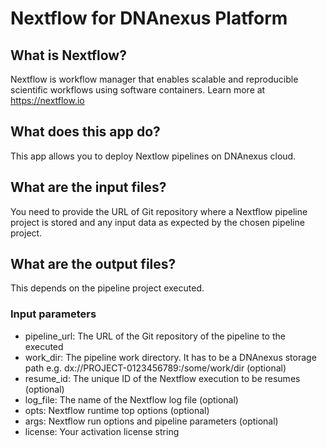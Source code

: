 # Nextflow for DNAnexus Platform

## What is Nextflow?

Nextflow is workflow manager that enables scalable and reproducible scientific workflows using software containers.
Learn more at https://nextflow.io

## What does this app do?

This app allows you to deploy Nextlow pipelines on DNAnexus cloud.

## What are the input files?

You need to provide the URL of Git repository where a Nextflow pipeline project is stored 
and any input data as expected by the chosen pipeline project. 

## What are the output files?

This depends on the pipeline project executed. 

### Input parameters

* pipeline_url: The URL of the Git repository of the pipeline to the executed
* work_dir: The pipeline work directory. It has to be a DNAnexus storage path e.g. dx://PROJECT-0123456789:/some/work/dir (optional)
* resume_id: The unique ID of the Nextflow execution to be resumes (optional)
* log_file: The name of the Nextflow log file (optional)
* opts: Nextflow runtime top options (optional)
* args: Nextflow run options and pipeline parameters (optional)
* license: Your activation license string
  
